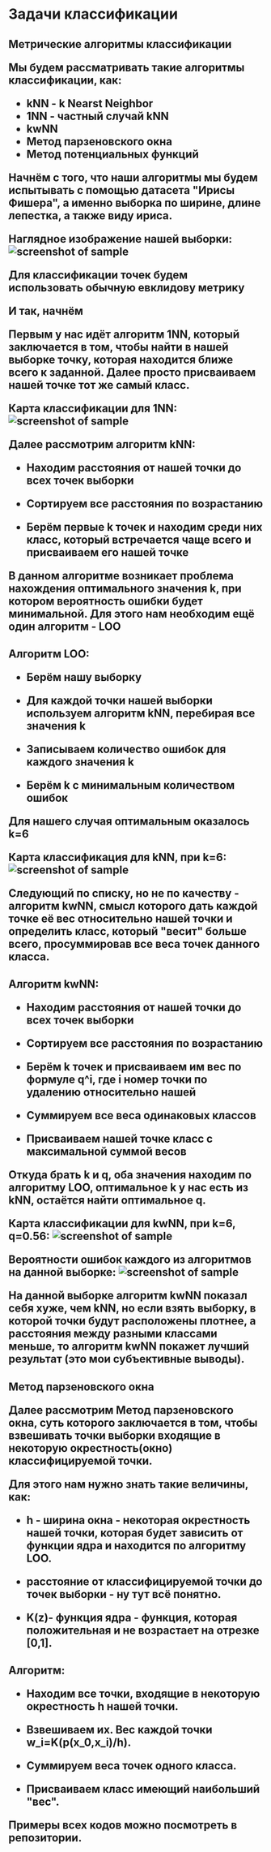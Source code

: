 <H1>Задачи классификации
<H2>Метрические алгоритмы классификации
  
Мы будем рассматривать такие алгоритмы классификации, как:
- kNN - k Nearst Neighbor
- 1NN - частный случай kNN
- kwNN
- Метод парзеновского окна
- Метод потенциальных функций

Начнём с того, что наши алгоритмы мы будем испытывать с помощью датасета "Ирисы Фишера", а именно выборка по ширине, длине лепестка, а также виду ириса.

Наглядное изображение нашей выборки:
![screenshot of sample](https://github.com/KlochkovVLAD/lab1/blob/main/Iris.png)

Для классификации точек будем использовать обычную евклидову метрику

И так, начнём

Первым у нас идёт алгоритм 1NN, который заключается в том, чтобы найти в нашей выборке точку, которая находится ближе всего к заданной. Далее просто присваиваем нашей точке тот же самый класс.

Карта классификации для 1NN:
![screenshot of sample](https://github.com/KlochkovVLAD/lab1/blob/main/1NN.jpg)

Далее рассмотрим алгоритм kNN:

- Находим расстояния от нашей точки до всех точек выборки

- Сортируем все расстояния по возрастанию

- Берём первые k точек и находим среди них класс, который встречается чаще всего и присваиваем его нашей точке

В данном алгоритме возникает проблема нахождения оптимального значения k, при котором вероятность ошибки будет минимальной.
Для этого нам необходим ещё один алгоритм - LOO

<H2>Алгоритм LOO:
  
- Берём нашу выборку

- Для каждой точки нашей выборки используем алгоритм kNN, перебирая все значения k

- Записываем количество ошибок для каждого значения k

- Берём k с минимальным количеством ошибок

Для нашего случая оптимальным оказалось k=6 

Карта классификация для kNN, при k=6:
![screenshot of sample](https://github.com/KlochkovVLAD/lab1/blob/main/kNN.jpg)

Следующий по списку, но не по качеству - алгоритм kwNN, смысл которого дать каждой точке её вес относительно нашей точки и определить класс, который "весит" больше всего, просуммировав все веса точек данного класса.

<H2>Алгоритм kwNN:
  
- Находим расстояния от нашей точки до всех точек выборки

- Сортируем все расстояния по возрастанию

- Берём k точек и присваиваем им вес по формуле q^i, где i номер точки по удалению относительно нашей

- Суммируем все веса одинаковых классов

- Присваиваем нашей точке класс с максимальной суммой весов

Откуда брать k и q, оба значения находим по алгоритму LOO, оптимальное k у нас есть из kNN, остаётся найти оптимальное q.

Карта классификации для kwNN, при k=6, q=0.56:
![screenshot of sample](https://github.com/KlochkovVLAD/lab1/blob/main/kwNN.png)

Вероятности ошибок каждого из алгоритмов на данной выборке:
![screenshot of sample](https://github.com/KlochkovVLAD/lab1/blob/main/tableOfErrors.png)

На данной выборке алгоритм kwNN показал себя хуже, чем kNN, но если взять выборку, в которой точки будут расположены плотнее, а расстояния между разными классами меньше, то алгоритм kwNN покажет лучший результат (это мои субъективные выводы).

<H2>Метод парзеновского окна

Далее рассмотрим Метод парзеновского окна, суть которого заключается в том, чтобы взвешивать точки выборки входящие в некоторую окрестность(окно) классифицируемой точки.

Для этого нам нужно знать такие величины, как:

 - h - ширина окна - некоторая окрестность нашей точки, которая будет зависить от функции ядра и находится по алгоритму LOO.
 
 - расстояние от классифицируемой точки до точек выборки - ну тут всё понятно.
 
 - K(z)- функция ядра - функция, которая положительная и не возрастает на отрезке [0,1].
 
 

<H2>Алгоритм:

 - Находим все точки, входящие в некоторую окрестность h нашей точки.
 
 - Взвешиваем их. Вес каждой точки w_i=K(p(x_0,x_i)/h).
 
 - Суммируем веса точек одного класса.
 
 - Присваиваем класс имеющий наибольший "вес".
 
 
 
 
 

Примеры всех кодов можно посмотреть в репозитории.
